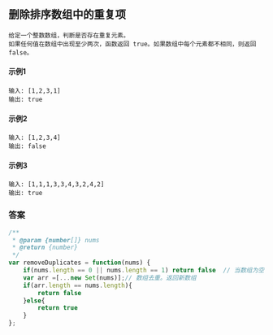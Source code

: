 ## 删除排序数组中的重复项
    给定一个整数数组，判断是否存在重复元素。
    如果任何值在数组中出现至少两次，函数返回 true。如果数组中每个元素都不相同，则返回 false。
#### 示例1
    输入: [1,2,3,1]
    输出: true
#### 示例2
    输入: [1,2,3,4]
    输出: false
#### 示例3
    输入: [1,1,1,3,3,4,3,2,4,2]
    输出: true
### 答案  
```  javascript
/**
 * @param {number[]} nums
 * @return {number}
 */
var removeDuplicates = function(nums) {
    if(nums.length == 0 || nums.length == 1) return false  // 当数组为空活着只有一个元素，则返回false
    var arr =[...new Set(nums)];// 数组去重。返回新数组
    if(arr.length == nums.length){
        return false
    }else{
        return true
    }
};
```